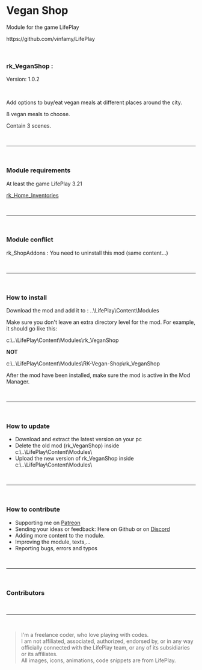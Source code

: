 <h1>Vegan Shop</h1> 
<p>Module for the game LifePlay</p>
<p>https://github.com/vinfamy/LifePlay</p>
<br>
<h3>rk_VeganShop :</h3>
<p>Version: 1.0.2</p>
<br>
<p>Add options to buy/eat vegan meals at different places around the city.</p>
<p>8 vegan meals to choose.</p>
<p>Contain 3 scenes.</p>
<br>
<hr>
<br>
<h3>Module requirements</h3>
<p>At least the game LifePlay 3.21</p>
<p><a href="https://github.com/RaiderKnight/RK-Home-Inventories" tilte="Home Inventories Mod">rk_Home_Inventories</a></p>
<br>
<hr>
<br>
<h3>Module conflict</h3>
<p>rk_ShopAddons : You need to uninstall this mod (same content...)</p>
<br>
<hr>
<br>
<h3>How to install</h3>
<p>Download the mod and add it to : ..\LifePlay\Content\Modules</p>
<p>Make sure you don't leave an extra directory level for the mod. For example, it should go like this:</p>
<p>c:\..\LifePlay\Content\Modules\rk_VeganShop </p>
<p><strong>NOT</strong></p>
<p>c:\..\LifePlay\Content\Modules\RK-Vegan-Shop\rk_VeganShop</p>
<p>After the mod have been installed, make sure the mod is active in the Mod Manager. </p>
<br>
<hr>
<br>
<h3>How to update</h3>
<ul>
<li>Download and extract the latest version on your pc</li>
<li>Delete the old mod (rk_VeganShop) inside c:\..\LifePlay\Content\Modules\</li>
<li>Upload the new version of rk_VeganShop inside c:\..\LifePlay\Content\Modules\</li>
</ul>
<br>
<hr>
<br>
<h3>How to contribute</h3>
<ul>
<li>Supporting me on <a href="https://www.patreon.com/raiderknight">Patreon</a></li>
<li>Sending your ideas or feedback: Here on Github or on <a href="https://discord.gg/d3U9E2wb4Y">Discord</a></li>
<li>Adding more content to the module.</li>
<li>Improving the module, texts,...</li>
<li>Reporting bugs, errors and typos</li>
</ul>
<br>
<hr>
<br>
<h3>Contributors</h3>
<br>
<hr>
<br>
<blockquote> I'm a freelance coder, who love playing with codes.<br>
I am not affiliated, associated, authorized, endorsed by, or in any way officially connected with the LifePlay team, or any of its subsidiaries or its affiliates.<br>
All images, icons, animations, code snippets are from LifePlay.</blockquote>